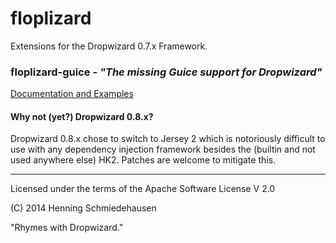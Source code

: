 # floplizard

Extensions for the Dropwizard 0.7.x Framework.

### floplizard-guice - _"The missing Guice support for Dropwizard"_

[Documentation and Examples](https://github.com/floplizard/floplizard/wiki/floplizard-guice)

#### Why not (yet?) Dropwizard 0.8.x?

Dropwizard 0.8.x chose to switch to Jersey 2 which is notoriously
difficult to use with any dependency injection framework besides the
(builtin and not used anywhere else) HK2. Patches are welcome to
mitigate this.


----
Licensed under the terms of the Apache Software License V 2.0

(C) 2014 Henning Schmiedehausen

"Rhymes with Dropwizard."
